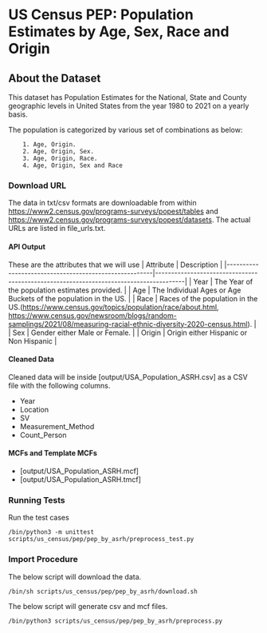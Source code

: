 # US Census PEP: Population Estimates by Age, Sex, Race and Origin

## About the Dataset
This dataset has Population Estimates for the National, State and County geographic levels in United States from the year 1980 to 2021 on a yearly basis.

The population is categorized by various set of combinations as below:
        
        1. Age, Origin.
        2. Age, Origin, Sex.
        3. Age, Origin, Race.
        4. Age, Origin, Sex and Race

### Download URL
The data in txt/csv formats are downloadable from within https://www2.census.gov/programs-surveys/popest/tables and https://www2.census.gov/programs-surveys/popest/datasets. The actual URLs are listed in file_urls.txt.


#### API Output
These are the attributes that we will use
| Attribute      					| Description                                                 				|
|-------------------------------------------------------|---------------------------------------------------------------------------------------|
| Year       					| The Year of the population estimates provided. 				|
| Age   				| The Individual Ages or Age Buckets of the population in the US. 						|
| Race   	| Races of the population in the US.(https://www.census.gov/topics/population/race/about.html, https://www.census.gov/newsroom/blogs/random-samplings/2021/08/measuring-racial-ethnic-diversity-2020-census.html).  	|
| Sex   				| Gender either Male or Female. 							|
| Origin   		| Origin either Hispanic or Non Hispanic  		|


#### Cleaned Data
Cleaned data will be inside [output/USA_Population_ASRH.csv] as a CSV file with the following columns.

- Year
- Location
- SV
- Measurement_Method
- Count_Person



#### MCFs and Template MCFs
- [output/USA_Population_ASRH.mcf]
- [output/USA_Population_ASRH.tmcf]

### Running Tests

Run the test cases

`/bin/python3 -m unittest scripts/us_census/pep/pep_by_asrh/preprocess_test.py`




### Import Procedure

The below script will download the data.

`/bin/sh scripts/us_census/pep/pep_by_asrh/download.sh`

The below script will generate csv and mcf files.

`/bin/python3 scripts/us_census/pep/pep_by_asrh/preprocess.py`